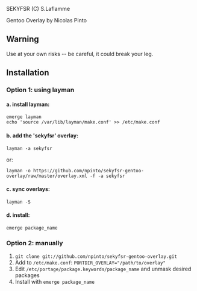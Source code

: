 
SEKYFSR (C) S.Laflamme

Gentoo Overlay by Nicolas Pinto

## Warning

Use at your own risks -- be careful, it could break your leg.

## Installation

### Option 1: using layman

#### a. install layman:
    emerge layman
    echo 'source /var/lib/layman/make.conf' >> /etc/make.conf

#### b. add the 'sekyfsr' overlay:
    layman -a sekyfsr
or:

    layman -o https://github.com/npinto/sekyfsr-gentoo-overlay/raw/master/overlay.xml -f -a sekyfsr

#### c. sync overlays:
    layman -S

#### d. install:
    emerge package_name

### Option 2: manually
1. ``git clone git://github.com/npinto/sekyfsr-gentoo-overlay.git``
2. Add to ``/etc/make.conf``:
``PORTDIR_OVERLAY="/path/to/overlay"``
3. Edit ``/etc/portage/package.keywords/package_name`` and unmask desired packages
4. Install with ``emerge package_name``

